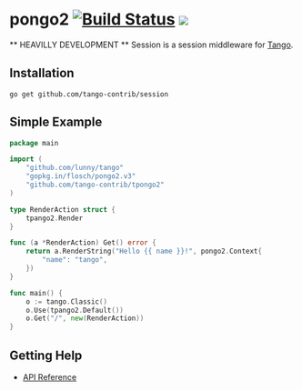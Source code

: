 pongo2 [![Build Status](https://drone.io/github.com/tango-contrib/session/status.png)](https://drone.io/github.com/tango-contrib/session/latest) [![](http://gocover.io/_badge/github.com/tango-contrib/session)](http://gocover.io/github.com/tango-contrib/session)
======

** HEAVILLY DEVELOPMENT **
Session is a session middleware for [Tango](https://github.com/lunny/tango). 

## Installation

    go get github.com/tango-contrib/session

## Simple Example

```Go
package main

import (
    "github.com/lunny/tango"
    "gopkg.in/flosch/pongo2.v3"
    "github.com/tango-contrib/tpongo2"
)

type RenderAction struct {
    tpango2.Render
}

func (a *RenderAction) Get() error {
    return a.RenderString("Hello {{ name }}!", pongo2.Context{
        "name": "tango",
    })
}

func main() {
    o := tango.Classic()
    o.Use(tpango2.Default())
    o.Get("/", new(RenderAction))
}
```

## Getting Help

- [API Reference](https://gowalker.org/github.com/tango-contrib/tpongo2)
